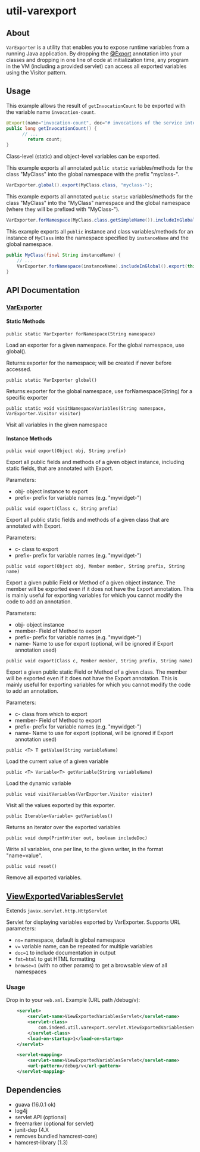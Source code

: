 # util-varexport

## About

`VarExporter` is a utility that enables you to expose runtime variables from a running Java application. By dropping the [@Export](https://github.com/indeedeng/util/blob/master/varexport/src/main/java/com/indeed/util/varexport/Export.java) annotation into your classes and dropping in one line of code at initialization time, any program in the VM (including a provided servlet) can access all exported variables using the Visitor pattern.

## Usage

This example allows the result of `getInvocationCount` to be exported with the variable name `invocation-count`.

```java
@Export(name="invocation-count", doc="# invocations of the service interface")
public long getInvocationCount() {
      // ...
        return count;
}
```

Class-level (static) and object-level variables can be exported.

This example exports all annotated `public static` variables/methods for the class "MyClass" into the global namespace with the prefix "myclass-".

```java
VarExporter.global().export(MyClass.class, "myclass-");
```

This example exports all annotated `public static` variables/methods for the class "MyClass" into the "MyClass" namespace and the global namespace (where they will be prefixed with "MyClass-").

```java
VarExporter.forNamespace(MyClass.class.getSimpleName()).includeInGlobal().export(MyClass.class, "");
```

This example exports all `public` instance and class variables/methods for an instance of `MyClass` into the namespace specified by `instanceName` and the global namespace.

```java
public MyClass(final String instanceName) {
    // ...
    VarExporter.forNamespace(instanceName).includeInGlobal().export(this, "");
}
```

## API Documentation

### [VarExporter](https://github.com/indeedeng/util/blob/master/varexport/src/main/java/com/indeed/util/varexport/VarExporter.java)

#### Static Methods

`public static VarExporter forNamespace(String namespace)`

Load an exporter for a given namespace. For the global namespace, use global().

Returns:exporter for the namespace; will be created if never before accessed.

`public static VarExporter global()`

Returns:exporter for the global namespace, use forNamespace(String) for a specific exporter

`public static void visitNamespaceVariables(String namespace, VarExporter.Visitor visitor)`

Visit all variables in the given namespace

#### Instance Methods

`public void export(Object obj, String prefix)`

Export all public fields and methods of a given object instance, including static fields, that are annotated with Export.

Parameters:

- obj- object instance to export
- prefix- prefix for variable names (e.g. "mywidget-")

`public void export(Class c, String prefix)`

Export all public static fields and methods of a given class that are annotated with Export.

Parameters:

- c- class to export
- prefix- prefix for variable names (e.g. "mywidget-")

`public void export(Object obj, Member member, String prefix, String name)`

Export a given public Field or Method of a given object instance. The member will be exported even if it does not have the Export annotation. This is mainly useful for exporting variables for which you cannot modify the code to add an annotation.

Parameters:

- obj- object instance
- member- Field of Method to export
- prefix- prefix for variable names (e.g. "mywidget-")
- name- Name to use for export (optional, will be ignored if Export annotation used)

`public void export(Class c, Member member, String prefix, String name)`

Export a given public static Field or Method of a given class. The member will be exported even if it does not have the Export annotation. This is mainly useful for exporting variables for which you cannot modify the code to add an annotation.

Parameters:

- c- class from which to export
- member- Field of Method to export
- prefix- prefix for variable names (e.g. "mywidget-")
- name- Name to use for export (optional, will be ignored if Export annotation used)

`public <T> T getValue(String variableName)`

Load the current value of a given variable

`public <T> Variable<T> getVariable(String variableName)`

Load the dynamic variable

`public void visitVariables(VarExporter.Visitor visitor)`

Visit all the values exported by this exporter.

`public Iterable<Variable> getVariables()`

Returns an iterator over the exported variables

`public void dump(PrintWriter out, boolean includeDoc)`

Write all variables, one per line, to the given writer, in the format "name=value".

`public void reset()`

Remove all exported variables.

## [ViewExportedVariablesServlet](https://github.com/indeedeng/util/blob/master/varexport/src/main/java/com/indeed/util/varexport/servlet/ViewExportedVariablesServlet.java)

Extends `javax.servlet.http.HttpServlet`

Servlet for displaying variables exported by VarExporter. Supports URL parameters:

- `ns=` namespace, default is global namespace
- `v=` variable name, can be repeated for multiple variables
- `doc=1` to include documentation in output
- `fmt=html` to get HTML formatting
- `browse=1` (with no other params) to get a browsable view of all namespaces

### Usage

Drop in to your `web.xml`. Example (URL path /debug/v):

```xml
    <servlet>
        <servlet-name>ViewExportedVariablesServlet</servlet-name>
        <servlet-class>
            com.indeed.util.varexport.servlet.ViewExportedVariablesServlet
        </servlet-class>
        <load-on-startup>1</load-on-startup>
    </servlet>

    <servlet-mapping>
        <servlet-name>ViewExportedVariablesServlet</servlet-name>
        <url-pattern>/debug/v</url-pattern>
    </servlet-mapping>
```


## Dependencies

- guava (16.0.1 ok)
- log4j
- servlet API (optional)
- freemarker (optional for servlet)
- junit-dep (4.X
- removes bundled hamcrest-core)
- hamcrest-library (1.3)
